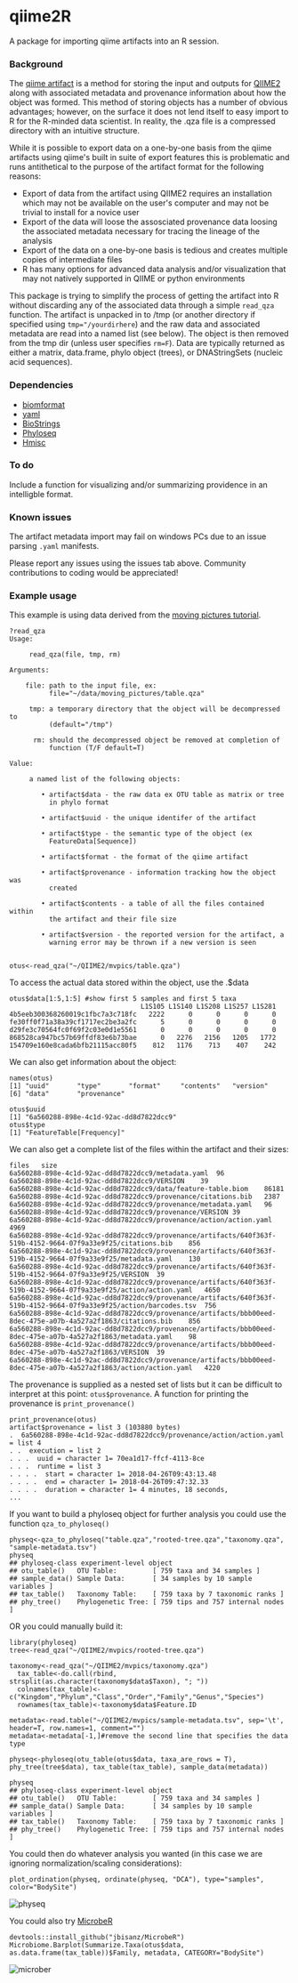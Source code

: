 # qiime2R
A package for importing qiime artifacts into an R session.

### Background
The [qiime artifact](https://docs.qiime2.org/2018.4/concepts/#data-files-qiime-2-artifacts) is a method for storing the input and outputs for [QIIME2](https://qiime2.org/) along with associated metadata and provenance information about how the object was formed. This method of storing objects has a number of obvious advantages; however, on the surface it does not lend itself to easy import to R for the R-minded data scientist. In reality, the .qza file is a compressed directory with an intuitive structure.

While it is possible to export data on a one-by-one basis from the qiime artifacts using qiime's built in suite of export features this is problematic and runs antithetical to the purpose of the artifact format for the following reasons:

* Export of data from the artifact using QIIME2 requires an installation which may not be available on the user's computer and may not be trivial to install for a novice user
* Export of the data will loose the assosciated provenance data loosing the associated metadata necessary for tracing the lineage of the analysis
* Export of the data on a one-by-one basis is tedious and creates multiple copies of intermediate files
* R has many options for advanced data analysis and/or visualization that may not natively supported in QIIME or python environments

This package is trying to simplify the process of getting the artifact into R without discarding any of the associated data through a simple `read_qza` function. The artifact is unpacked in to /tmp (or another directory if specified using `tmp="/yourdirhere`) and the raw data and associated metadata are read into a named list (see below). The object is then removed from the tmp dir (unless user specifies `rm=F`). Data are typically returned as either a matrix, data.frame, phylo object (trees), or DNAStringSets (nucleic acid sequences).

### Dependencies
* [biomformat](https://www.bioconductor.org/packages/release/bioc/html/biomformat.html)
* [yaml](https://cran.r-project.org/web/packages/yaml/index.html)
* [BioStrings](https://bioconductor.org/packages/release/bioc/html/Biostrings.html)
* [Phyloseq](https://www.bioconductor.org/packages/release/bioc/html/phyloseq.html)
* [Hmisc](https://www.google.com/search?q=Hmisc&rlz=1C5CHFA_enIN774IN774&oq=Hmisc&aqs=chrome.0.69i59j69i60l3j0l2.628j1j9&sourceid=chrome&ie=UTF-8)

### To do
Include a function for visualizing and/or summarizing providence in an intelligble format.

### Known issues
The artifact metadata import may fail on windows PCs due to an issue parsing `.yaml` manifests.

Please report any issues using the issues tab above. Community contributions to coding would be appreciated!


### Example usage

This example is using data derived from the [moving pictures tutorial](https://docs.qiime2.org/2018.4/tutorials/moving-pictures/).
```
?read_qza
Usage:

     read_qza(file, tmp, rm)
     
Arguments:

    file: path to the input file, ex:
          file="~/data/moving_pictures/table.qza"

     tmp: a temporary directory that the object will be decompressed to
          (default="/tmp")

      rm: should the decompressed object be removed at completion of
          function (T/F default=T)

Value:

     a named list of the following objects:

        • artifact$data - the raw data ex OTU table as matrix or tree
          in phylo format

        • artifact$uuid - the unique identifer of the artifact

        • artifact$type - the semantic type of the object (ex
          FeatureData[Sequence])

        • artifact$format - the format of the qiime artifact

        • artifact$provenance - information tracking how the object was
          created

        • artifact$contents - a table of all the files contained within
          the artifact and their file size

        • artifact$version - the reported version for the artifact, a
          warning error may be thrown if a new version is seen


```

```
otus<-read_qza("~/QIIME2/mvpics/table.qza")
```

To access the actual data stored within the object, use the .$data

```
otus$data[1:5,1:5] #show first 5 samples and first 5 taxa
                                 L1S105 L1S140 L1S208 L1S257 L1S281
4b5eeb300368260019c1fbc7a3c718fc   2222      0      0      0      0
fe30ff0f71a38a39cf1717ec2be3a2fc      5      0      0      0      0
d29fe3c70564fc0f69f2c03e0d1e5561      0      0      0      0      0
868528ca947bc57b69ffdf83e6b73bae      0   2276   2156   1205   1772
154709e160e8cada6bfb21115acc80f5    812   1176    713    407    242
```

We can also get information about the object:
```
names(otus)
[1] "uuid"       "type"       "format"     "contents"   "version"   
[6] "data"       "provenance"
```

```
otus$uuid
[1] "6a560288-898e-4c1d-92ac-dd8d7822dcc9"
otus$type
[1] "FeatureTable[Frequency]"
```

We can also get a complete list of the files within the artifact and their sizes:
```
files	size
6a560288-898e-4c1d-92ac-dd8d7822dcc9/metadata.yaml	96
6a560288-898e-4c1d-92ac-dd8d7822dcc9/VERSION	39
6a560288-898e-4c1d-92ac-dd8d7822dcc9/data/feature-table.biom	86181
6a560288-898e-4c1d-92ac-dd8d7822dcc9/provenance/citations.bib	2387
6a560288-898e-4c1d-92ac-dd8d7822dcc9/provenance/metadata.yaml	96
6a560288-898e-4c1d-92ac-dd8d7822dcc9/provenance/VERSION	39
6a560288-898e-4c1d-92ac-dd8d7822dcc9/provenance/action/action.yaml	4969
6a560288-898e-4c1d-92ac-dd8d7822dcc9/provenance/artifacts/640f363f-519b-4152-9664-07f9a33e9f25/citations.bib	856
6a560288-898e-4c1d-92ac-dd8d7822dcc9/provenance/artifacts/640f363f-519b-4152-9664-07f9a33e9f25/metadata.yaml	130
6a560288-898e-4c1d-92ac-dd8d7822dcc9/provenance/artifacts/640f363f-519b-4152-9664-07f9a33e9f25/VERSION	39
6a560288-898e-4c1d-92ac-dd8d7822dcc9/provenance/artifacts/640f363f-519b-4152-9664-07f9a33e9f25/action/action.yaml	4650
6a560288-898e-4c1d-92ac-dd8d7822dcc9/provenance/artifacts/640f363f-519b-4152-9664-07f9a33e9f25/action/barcodes.tsv	756
6a560288-898e-4c1d-92ac-dd8d7822dcc9/provenance/artifacts/bbb00eed-8dec-475e-a07b-4a527a2f1863/citations.bib	856
6a560288-898e-4c1d-92ac-dd8d7822dcc9/provenance/artifacts/bbb00eed-8dec-475e-a07b-4a527a2f1863/metadata.yaml	98
6a560288-898e-4c1d-92ac-dd8d7822dcc9/provenance/artifacts/bbb00eed-8dec-475e-a07b-4a527a2f1863/VERSION	39
6a560288-898e-4c1d-92ac-dd8d7822dcc9/provenance/artifacts/bbb00eed-8dec-475e-a07b-4a527a2f1863/action/action.yaml	4220
```
The provenance is supplied as a nested set of lists but it can be difficult to interpret at this point: `otus$provenance`. A function for printing the provenance is `print_provenance()`

```
print_provenance(otus)
artifact$provenance = list 3 (103880 bytes)
.  6a560288-898e-4c1d-92ac-dd8d7822dcc9/provenance/action/action.yaml = list 4
. .  execution = list 2
. . .  uuid = character 1= 70ea1d17-ffcf-4113-8ce 
. . .  runtime = list 3
. . . .  start = character 1= 2018-04-26T09:43:13.48 
. . . .  end = character 1= 2018-04-26T09:47:32.33 
. . . .  duration = character 1= 4 minutes, 18 seconds, 
...
```

If you want to build a phyloseq object for further analysis you could use the function `qza_to_phyloseq()`
```
physeq<-qza_to_phyloseq("table.qza","rooted-tree.qza","taxonomy.qza", "sample-metadata.tsv")
physeq
## phyloseq-class experiment-level object
## otu_table()   OTU Table:         [ 759 taxa and 34 samples ]
## sample_data() Sample Data:       [ 34 samples by 10 sample variables ]
## tax_table()   Taxonomy Table:    [ 759 taxa by 7 taxonomic ranks ]
## phy_tree()    Phylogenetic Tree: [ 759 tips and 757 internal nodes ]
```

OR you could manually build it:

```
library(phyloseq)
tree<-read_qza("~/QIIME2/mvpics/rooted-tree.qza")

taxonomy<-read_qza("~/QIIME2/mvpics/taxonomy.qza")
  tax_table<-do.call(rbind, strsplit(as.character(taxonomy$data$Taxon), "; "))
  colnames(tax_table)<-c("Kingdom","Phylum","Class","Order","Family","Genus","Species")
  rownames(tax_table)<-taxonomy$data$Feature.ID
  
metadata<-read.table("~/QIIME2/mvpics/sample-metadata.tsv", sep='\t', header=T, row.names=1, comment="")
metadata<-metadata[-1,]#remove the second line that specifies the data type

physeq<-phyloseq(otu_table(otus$data, taxa_are_rows = T), phy_tree(tree$data), tax_table(tax_table), sample_data(metadata))

physeq
## phyloseq-class experiment-level object
## otu_table()   OTU Table:         [ 759 taxa and 34 samples ]
## sample_data() Sample Data:       [ 34 samples by 10 sample variables ]
## tax_table()   Taxonomy Table:    [ 759 taxa by 7 taxonomic ranks ]
## phy_tree()    Phylogenetic Tree: [ 759 tips and 757 internal nodes ]
```

You could then do whatever analysis you wanted (in this case we are ignoring normalization/scaling considerations):
```
plot_ordination(physeq, ordinate(physeq, "DCA"), type="samples", color="BodySite")
```
![physeq](https://github.com/jbisanz/qiime2R/raw/master/images/physeq.png)

You could also try [MicrobeR](https://github.com/jbisanz/MicrobeR)
```
devtools::install_github("jbisanz/MicrobeR")
Microbiome.Barplot(Summarize.Taxa(otus$data, as.data.frame(tax_table))$Family, metadata, CATEGORY="BodySite")
```
![microber](https://github.com/jbisanz/qiime2R/raw/master/images/microber.png)

